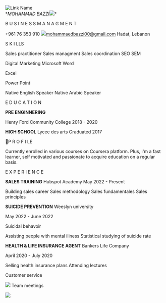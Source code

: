 
![Link Name](file:///home/mohammadbazzi/markdown-cv/markdown-cv/IMG_20230731_071738_161.jpg)  
\**MOHAMMAD BAZZI![](Aspose.Words.2720f138-1603-4758-8286-7d688435ba01.001.png)**

B U S I N E S S  M A N A G M E N T

+961 76 353 910 ![](Aspose.Words.2720f138-1603-4758-8286-7d688435ba01.002.png)mohammaedbazzi00@gmail.com Hadat, Lebanon

S K I LLS

Sales practitioner Sales managment Sales coordination SEO SEM

Digital Marketing Microsoft Word

Excel

Power Point

Native English Speaker Native Arabic Speaker

E D U C A T I O N

**PRE ENGINNERING**

Henry Ford Community College 2018 - 2020

**HIGH SCHOOL** Lycee des arts Graduated 2017

P R O F I LE

Currently enrolled in various courses on Coursera  platform. Plus, I'm a fast learner, self motivated and passionate to acquire education on a regular basis.

E X P E R I E N C E

**SALES TRAINING** Hubspot Academy May 2022 - Present 

Building sales career Sales methodology Sales fundamentales Sales principles

**SUICIDE PREVENTION** Weeslyn university

May 2022 - June 2022

Suicidal behavoir

Assisting people with mental illness Statistical studying of suicide rate

**HEALTH & LIFE INSURANCE AGENT** Bankers Life Company

April 2020 - July 2020

Selling health insurance plans Attending lectures

Customer service

![](Aspose.Words.2720f138-1603-4758-8286-7d688435ba01.003.png) Team meetings

![](Aspose.Words.2720f138-1603-4758-8286-7d688435ba01.004.png)

